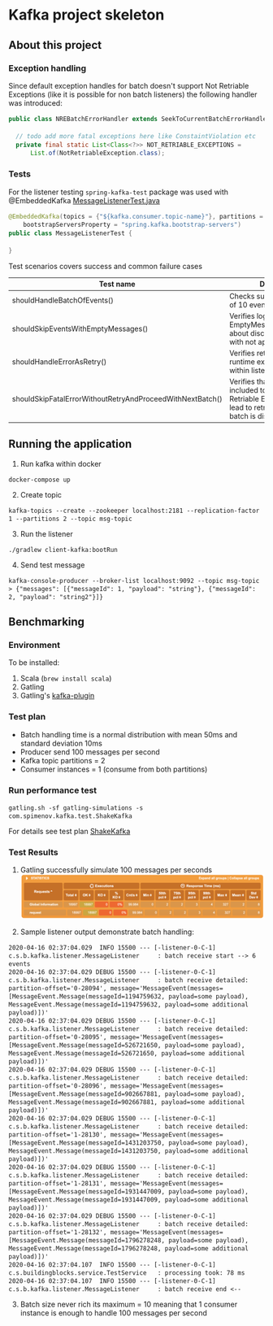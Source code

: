# Kafka project skeleton

## About this project

### Exception handling

Since default exception handles for batch doesn't support Not Retriable Exceptions (like it is possible for non batch listeners) the following handler was introduced:

```java
public class NREBatchErrorHandler extends SeekToCurrentBatchErrorHandler {

  // todo add more fatal exceptions here like ConstaintViolation etc
  private final static List<Class<?>> NOT_RETRIABLE_EXCEPTIONS =
      List.of(NotRetriableException.class);
```

### Tests

For the listener testing `spring-kafka-test` package was used with @EmbeddedKafka [MessageListenerTest.java](src/test/java/com/spimenov/buildingblocks/kafka/listener/MessageListenerTest.java)

```java
@EmbeddedKafka(topics = {"${kafka.consumer.topic-name}"}, partitions = 1,
    bootstrapServersProperty = "spring.kafka.bootstrap-servers")
public class MessageListenerTest {
  
}
```

Test scenarios covers success and common failure cases

| Test name | Description |
| --------- | ----------- |
| shouldHandleBatchOfEvents() | Checks success case. Batch of 10 events is processed |
| shouldSkipEventsWithEmptyMessages() | Verifies logic from EmptyMessagesFilterStrategy about discarding messages with not applicable data |
| shouldHandleErrorAsRetry() | Verifies retry is applied when runtime exception happens within listener code |
| shouldSkipFatalErrorWithoutRetryAndProceedWithNextBatch() | Verifies that exception included to the set of Not Retriable Exceptions doesn't lead to retry and the whole batch is discarded |

## Running the application 

1. Run kafka within docker
```shell script 
docker-compose up
```

2. Create topic 
```shell script
kafka-topics --create --zookeeper localhost:2181 --replication-factor 1 --partitions 2 --topic msg-topic
```

3. Run the listener
```shell script
./gradlew client-kafka:bootRun
```

4. Send test message
```shell script
kafka-console-producer --broker-list localhost:9092 --topic msg-topic
> {"messages": [{"messageId": 1, "payload": "string"}, {"messageId": 2, "payload": "string2"}]}
```

## Benchmarking

### Environment

To be installed:
1. Scala (`brew install scala`) 
2. Gatling
3. Gatling's [kafka-plugin](https://github.com/mnogu/gatling-kafka)

### Test plan

- Batch handling time is a normal distribution with mean 50ms and standard deviation 10ms
- Producer send 100 messages per second
- Kafka topic partitions = 2
- Consumer instances = 1 (consume from both partitions)

### Run performance test

```shell script
gatling.sh -sf gatling-simulations -s com.spimenov.kafka.test.ShakeKafka
```
For details see test plan [ShakeKafka](gatling-simulations/ShakeKafka.scala)

### Test Results

1. Gatling successfully simulate 100 messages per seconds
![producer-statistics](gatling-simulations/producer-statistics.png)

2. Sample listener output demonstrate batch handling:
```text
2020-04-16 02:37:04.029  INFO 15500 --- [-listener-0-C-1] c.s.b.kafka.listener.MessageListener     : batch receive start --> 6 events
2020-04-16 02:37:04.029 DEBUG 15500 --- [-listener-0-C-1] c.s.b.kafka.listener.MessageListener     : batch receive detailed: partition-offset='0-28094', message='MessageEvent(messages=[MessageEvent.Message(messageId=1194759632, payload=some payload), MessageEvent.Message(messageId=1194759632, payload=some additional payload)])'
2020-04-16 02:37:04.029 DEBUG 15500 --- [-listener-0-C-1] c.s.b.kafka.listener.MessageListener     : batch receive detailed: partition-offset='0-28095', message='MessageEvent(messages=[MessageEvent.Message(messageId=526721650, payload=some payload), MessageEvent.Message(messageId=526721650, payload=some additional payload)])'
2020-04-16 02:37:04.029 DEBUG 15500 --- [-listener-0-C-1] c.s.b.kafka.listener.MessageListener     : batch receive detailed: partition-offset='0-28096', message='MessageEvent(messages=[MessageEvent.Message(messageId=902667881, payload=some payload), MessageEvent.Message(messageId=902667881, payload=some additional payload)])'
2020-04-16 02:37:04.029 DEBUG 15500 --- [-listener-0-C-1] c.s.b.kafka.listener.MessageListener     : batch receive detailed: partition-offset='1-28130', message='MessageEvent(messages=[MessageEvent.Message(messageId=1431203750, payload=some payload), MessageEvent.Message(messageId=1431203750, payload=some additional payload)])'
2020-04-16 02:37:04.029 DEBUG 15500 --- [-listener-0-C-1] c.s.b.kafka.listener.MessageListener     : batch receive detailed: partition-offset='1-28131', message='MessageEvent(messages=[MessageEvent.Message(messageId=1931447009, payload=some payload), MessageEvent.Message(messageId=1931447009, payload=some additional payload)])'
2020-04-16 02:37:04.029 DEBUG 15500 --- [-listener-0-C-1] c.s.b.kafka.listener.MessageListener     : batch receive detailed: partition-offset='1-28132', message='MessageEvent(messages=[MessageEvent.Message(messageId=1796278248, payload=some payload), MessageEvent.Message(messageId=1796278248, payload=some additional payload)])'
2020-04-16 02:37:04.107  INFO 15500 --- [-listener-0-C-1] c.s.buildingblocks.service.TestService   : processing took: 78 ms
2020-04-16 02:37:04.107  INFO 15500 --- [-listener-0-C-1] c.s.b.kafka.listener.MessageListener     : batch receive end <-- 
```

3. Batch size never rich its maximum = 10 meaning that 1 consumer instance is enough to handle 100 messages per second


